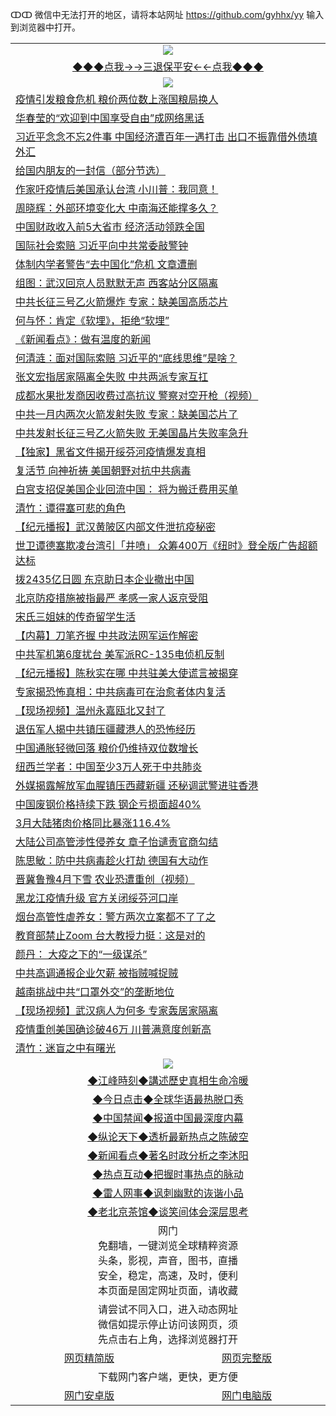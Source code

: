 ↀↀ 微信中无法打开的地区，请将本站网址 https://github.com/gyhhx/yy 输入到浏览器中打开。 

 <table>
  <tr>
    <td colspan="2" align=center><img src="https://github.com/gyhhx/image-upload/blob/master/3t%20(1).jpg"></td>
 </tr>
 <tr><td colspan="2" align="center"><a href="https://xfine.casa/oo.aspx?name=ogQuit&key=exgxucyqmkwgvwch&from=yy">◆◆◆点我→→三退保平安←←点我◆◆◆</a></td></tr>
  <tr>
    <td colspan="2" align=center><img src="https://cdn.jsdelivr.net/gh/gyoupiodf/im1/%E7%BD%91%E9%97%A8%E6%96%B0%E9%97%BB1.jpg"></td>
 </tr>
<tr><td colspan="2" align="left"><a href="https://xfine.casa/?name=c1155284&key=exgxucyqmkwgvwch&from=yy">疫情引发粮食危机 粮价两位数上涨国粮局换人</a></td></tr>
<tr><td colspan="2" align="left"><a href="https://xfine.casa/?name=c1155282&key=exgxucyqmkwgvwch&from=yy">华春莹的“欢迎到中国享受自由”成网络黑话</a></td></tr>
<tr><td colspan="2" align="left"><a href="https://xfine.casa/?name=c1155187&key=exgxucyqmkwgvwch&from=yy">习近平念念不忘2件事 中国经济遭百年一遇打击 出口不振靠借外债填外汇</a></td></tr>
<tr><td colspan="2" align="left"><a href="https://xfine.casa/?name=c1155242&key=exgxucyqmkwgvwch&from=yy">给国内朋友的一封信（部分节选）</a></td></tr>
<tr><td colspan="2" align="left"><a href="https://xfine.casa/?name=c1155183&key=exgxucyqmkwgvwch&from=yy">作家吁疫情后美国承认台湾 小川普：我同意！</a></td></tr>
<tr><td colspan="2" align="left"><a href="https://xfine.casa/?name=c1155283&key=exgxucyqmkwgvwch&from=yy">周晓辉：外部环境变化大 中南海还能撑多久？</a></td></tr>
<tr><td colspan="2" align="left"><a href="https://xfine.casa/?name=c1155217&key=exgxucyqmkwgvwch&from=yy">中国财政收入前5大省市 经济活动领跌全国</a></td></tr>
<tr><td colspan="2" align="left"><a href="https://xfine.casa/?name=c1155204&key=exgxucyqmkwgvwch&from=yy">国际社会索赔 习近平向中共常委敲警钟</a></td></tr>
<tr><td colspan="2" align="left"><a href="https://xfine.casa/?name=c1155313&key=exgxucyqmkwgvwch&from=yy">体制内学者警告“去中国化”危机 文章遭删</a></td></tr>
<tr><td colspan="2" align="left"><a href="https://xfine.casa/?name=c1155280&key=exgxucyqmkwgvwch&from=yy">组图：武汉回京人员默默无声 西客站分区隔离</a></td></tr>
<tr><td colspan="2" align="left"><a href="https://xfine.casa/?name=c1155311&key=exgxucyqmkwgvwch&from=yy">中共长征三号乙火箭爆炸 专家：缺美国高质芯片</a></td></tr>
<tr><td colspan="2" align="left"><a href="https://xfine.casa/?name=c1155286&key=exgxucyqmkwgvwch&from=yy">何与怀：肯定《软埋》，拒绝“软埋”</a></td></tr>
<tr><td colspan="2" align="left"><a href="https://xfine.casa/?name=c1155281&key=exgxucyqmkwgvwch&from=yy">《新闻看点》：做有温度的新闻</a></td></tr>
<tr><td colspan="2" align="left"><a href="https://xfine.casa/?name=c1155289&key=exgxucyqmkwgvwch&from=yy">何清涟：面对国际索赔 习近平的“底线思维”是啥？</a></td></tr>
<tr><td colspan="2" align="left"><a href="https://xfine.casa/?name=c1155277&key=exgxucyqmkwgvwch&from=yy">张文宏指居家隔离全失败 中共两派专家互扛</a></td></tr>
<tr><td colspan="2" align="left"><a href="https://xfine.casa/?name=c1155219&key=exgxucyqmkwgvwch&from=yy">成都水果批发商因收费过高抗议  警察对空开枪（视频）</a></td></tr>
<tr><td colspan="2" align="left"><a href="https://xfine.casa/?name=c1155316&key=exgxucyqmkwgvwch&from=yy">中共一月内两次火箭发射失败 专家：缺美国芯片了</a></td></tr>
<tr><td colspan="2" align="left"><a href="https://xfine.casa/?name=c1155293&key=exgxucyqmkwgvwch&from=yy">中共发射长征三号乙火箭失败 无美国晶片失败率急升</a></td></tr>
<tr><td colspan="2" align="left"><a href="https://xfine.casa/?name=c1155331&key=exgxucyqmkwgvwch&from=yy">【独家】黑省文件揭开绥芬河疫情爆发真相</a></td></tr>
<tr><td colspan="2" align="left"><a href="https://xfine.casa/?name=c1155205&key=exgxucyqmkwgvwch&from=yy">复活节 向神祈祷 美国朝野对抗中共病毒</a></td></tr>
<tr><td colspan="2" align="left"><a href="https://xfine.casa/?name=c1155300&key=exgxucyqmkwgvwch&from=yy">白宫支招促美国企业回流中国： 将为搬迁费用买单</a></td></tr>
<tr><td colspan="2" align="left"><a href="https://xfine.casa/?name=c1155287&key=exgxucyqmkwgvwch&from=yy">清竹：谭得塞可悲的角色</a></td></tr>
<tr><td colspan="2" align="left"><a href="https://xfine.casa/?name=c1155309&key=exgxucyqmkwgvwch&from=yy">【纪元播报】武汉黄陂区内部文件泄抗疫秘密</a></td></tr>
<tr><td colspan="2" align="left"><a href="https://xfine.casa/?name=c1155294&key=exgxucyqmkwgvwch&from=yy">世卫谭德塞欺凌台湾引「井喷」 众筹400万《纽时》登全版广告超额达标</a></td></tr>
<tr><td colspan="2" align="left"><a href="https://xfine.casa/?name=c1155186&key=exgxucyqmkwgvwch&from=yy">拨2435亿日圆 东京助日本企业撤出中国</a></td></tr>
<tr><td colspan="2" align="left"><a href="https://xfine.casa/?name=c1155279&key=exgxucyqmkwgvwch&from=yy">北京防疫措施被指最严 孝感一家人返京受阻</a></td></tr>
<tr><td colspan="2" align="left"><a href="https://xfine.casa/?name=c1155302&key=exgxucyqmkwgvwch&from=yy">宋氏三姐妹的传奇留学生活</a></td></tr>
<tr><td colspan="2" align="left"><a href="https://xfine.casa/?name=c1155321&key=exgxucyqmkwgvwch&from=yy">【内幕】刀笔齐握 中共政法网军运作解密</a></td></tr>
<tr><td colspan="2" align="left"><a href="https://xfine.casa/?name=c1155182&key=exgxucyqmkwgvwch&from=yy">中共军机第6度扰台 美军派RC-135电侦机反制</a></td></tr>
<tr><td colspan="2" align="left"><a href="https://xfine.casa/?name=c1155236&key=exgxucyqmkwgvwch&from=yy">【纪元播报】陈秋实在哪 中共驻美大使谎言被揭穿</a></td></tr>
<tr><td colspan="2" align="left"><a href="https://xfine.casa/?name=c1155231&key=exgxucyqmkwgvwch&from=yy">专家揭恐怖真相：中共病毒可在治愈者体内复活</a></td></tr>
<tr><td colspan="2" align="left"><a href="https://xfine.casa/?name=c1155234&key=exgxucyqmkwgvwch&from=yy">【现场视频】温州永嘉瓯北又封了</a></td></tr>
<tr><td colspan="2" align="left"><a href="https://xfine.casa/?name=c1155208&key=exgxucyqmkwgvwch&from=yy">退伍军人揭中共镇压疆藏港人的恐怖经历</a></td></tr>
<tr><td colspan="2" align="left"><a href="https://xfine.casa/?name=c1155268&key=exgxucyqmkwgvwch&from=yy">中国通胀轻微回落 粮价仍维持双位数增长</a></td></tr>
<tr><td colspan="2" align="left"><a href="https://xfine.casa/?name=c1155185&key=exgxucyqmkwgvwch&from=yy">纽西兰学者：中国至少3万人死于中共肺炎</a></td></tr>
<tr><td colspan="2" align="left"><a href="https://xfine.casa/?name=c1155267&key=exgxucyqmkwgvwch&from=yy">外媒揭露解放军血腥镇压西藏新疆 还秘调武警进驻香港</a></td></tr>
<tr><td colspan="2" align="left"><a href="https://xfine.casa/?name=c1155312&key=exgxucyqmkwgvwch&from=yy">中国废钢价格持续下跌 钢企亏损面超40%</a></td></tr>
<tr><td colspan="2" align="left"><a href="https://xfine.casa/?name=c1155184&key=exgxucyqmkwgvwch&from=yy">3月大陆猪肉价格同比暴涨116.4%</a></td></tr>
<tr><td colspan="2" align="left"><a href="https://xfine.casa/?name=c1155203&key=exgxucyqmkwgvwch&from=yy">大陆公司高管涉性侵养女 章子怡谴责官商勾结</a></td></tr>
<tr><td colspan="2" align="left"><a href="https://xfine.casa/?name=c1155207&key=exgxucyqmkwgvwch&from=yy">陈思敏：防中共病毒趁火打劫 德国有大动作</a></td></tr>
<tr><td colspan="2" align="left"><a href="https://xfine.casa/?name=c1155221&key=exgxucyqmkwgvwch&from=yy">晋冀鲁豫4月下雪  农业恐遭重创（视频）</a></td></tr>
<tr><td colspan="2" align="left"><a href="https://xfine.casa/?name=c1155314&key=exgxucyqmkwgvwch&from=yy">黑龙江疫情升级 官方关闭绥芬河口岸</a></td></tr>
<tr><td colspan="2" align="left"><a href="https://xfine.casa/?name=c1155315&key=exgxucyqmkwgvwch&from=yy">烟台高管性虐养女：警方两次立案都不了了之</a></td></tr>
<tr><td colspan="2" align="left"><a href="https://xfine.casa/?name=c1155238&key=exgxucyqmkwgvwch&from=yy">教育部禁止Zoom 台大教授力挺：这是对的</a></td></tr>
<tr><td colspan="2" align="left"><a href="https://xfine.casa/?name=c1155218&key=exgxucyqmkwgvwch&from=yy">颜丹：  大疫之下的“一级谋杀”</a></td></tr>
<tr><td colspan="2" align="left"><a href="https://xfine.casa/?name=c1155310&key=exgxucyqmkwgvwch&from=yy">中共高调通报企业欠薪 被指贼喊捉贼</a></td></tr>
<tr><td colspan="2" align="left"><a href="https://xfine.casa/?name=c1155290&key=exgxucyqmkwgvwch&from=yy">越南挑战中共“口罩外交”的垄断地位</a></td></tr>
<tr><td colspan="2" align="left"><a href="https://xfine.casa/?name=c1155235&key=exgxucyqmkwgvwch&from=yy">【现场视频】武汉病人为何多 专家轰居家隔离</a></td></tr>
<tr><td colspan="2" align="left"><a href="https://xfine.casa/?name=c1155260&key=exgxucyqmkwgvwch&from=yy">疫情重创美国确诊破46万 川普满意度创新高</a></td></tr>
<tr><td colspan="2" align="left"><a href="https://xfine.casa/?name=c1155288&key=exgxucyqmkwgvwch&from=yy">清竹：迷盲之中有曙光</a></td></tr>
 <tr>
   <td colspan="2" align=center><img src="https://cdn.jsdelivr.net/gh/gyoupiodf/im1/jf-1.jpg"></td>
  </tr>
   <tr>
   <td colspan="2" align=center> 
<a href="https://xfine.casa/oo.aspx?name=c922850&key=exgxucyqmkwgvwch&from=yy&tag=9877">◆江峰時刻◆講述歷史真相生命冷暖</a><br/>
    </td>
  </tr>
   <tr>
   <td colspan="2" align=center> 
<a href="https://xfine.casa/oo.aspx?name=c816850&key=exgxucyqmkwgvwch&from=yy&tag=9877">◆今日点击◆全球华语最热脱口秀</a><br/>
    </td>
  </tr>
  <tr>
  <td colspan="2" align=center>
<a href="https://xfine.casa/oo.aspx?name=c816860&key=exgxucyqmkwgvwch&from=yy&tag=99733110">◆中国禁闻◆报道中国最深度内幕</a><br/>
   </tr>
  <tr>
     <td colspan="2" align=center>
<a href="https://xfine.casa/oo.aspx?name=c816855&key=exgxucyqmkwgvwch&from=yy&tag=997110">◆纵论天下◆透析最新热点之陈破空</a><br/>
   </tr>
   <tr>
      <td colspan="2" align=center>
<a href="https://xfine.casa/oo.aspx?name=c838308&key=exgxucyqmkwgvwch&from=yy&tag=9973110">◆新闻看点◆著名时政分析之李沐阳</a><br/>
   </tr>
   <tr>
     <td colspan="2" align=center>
<a href="https://xfine.casa/oo.aspx?name=c816852&key=exgxucyqmkwgvwch&from=yy&tag=9733110">◆热点互动◆把握时事热点的脉动</a><br/>
   </tr>
   <tr>
      <td colspan="2" align=center>
<a href="https://xfine.casa/oo.aspx?name=c816694&key=exgxucyqmkwgvwch&from=yy&tag=93310">◆雷人网事◆讽刺幽默的诙谐小品</a><br/>
   </tr>
   <tr>
    <td colspan="2" align=center>
<a href="https://xfine.casa/oo.aspx?name=c816650&key=exgxucyqmkwgvwch&from=yy&tag=9973110">◆老北京茶馆◆谈笑间体会深层思考</a><br/>
   </tr>
<tr>
    <td colspan="2" align="center">网门<br/>免翻墙，一键浏览全球精粹资源<br/>头条，影视，声音，图书，直播<br/>安全，稳定，高速，及时，便利<br/>本页面是固定网址页面，请收藏</td>
  <tr>
  <tr>
    <td colspan="2" align="center">请尝试不同入口，进入动态网址<br/>微信如提示停止访问该网页，须<br/>先点击右上角，选择浏览器打开</td>
  <tr>  
  <tr>
    <td align="center"><a href="https://gitcdn.xyz/repo/otiny/up/master/show002.htm">网页精简版</a></td>
    <td align="center"><a href="https://gitcdn.xyz/repo/otiny/up/master/show001.htm">网页完整版</a></td>
  </tr>
  <tr>
    <td colspan="2" align="center">下载网门客户端，更快，更方便</td>
  <tr>
  <tr>
    <td align="center"><a href="https://raw.githubusercontent.com/opipe/up/master/oGatea.apk">网门安卓版</a></td>
    <td align="center"><a href="https://raw.githubusercontent.com/opipe/up/master/oGate.zip">网门电脑版</a></td>
  </tr>

</table>
